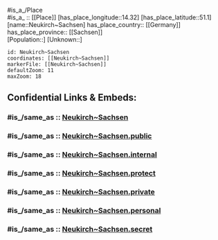 ﻿---
confidential: public
isDeleted: false
location:
- 51.1
- 14.32
mapmarker: city
mapzoom:
- 7
- 12
SpocWebEntityId: 32834
tags:
- geo/City
type: City
---

#is_a_/Place  
#is_a_ :: [[Place]] 
[has_place_longitude::14.32] 
[has_place_latitude::51.1] 
[name::Neukirch~Sachsen] 
has_place_country:: [[Germany]]  
has_place_province:: [[Sachsen]]  
[Population::] 
[Unknown::] 


```leaflet
id: Neukirch~Sachsen
coordinates: [[Neukirch~Sachsen]] 
markerFile: [[Neukirch~Sachsen]] 
defaultZoom: 11 
maxZoom: 18
```


## Confidential Links & Embeds: 

### #is_/same_as :: [Neukirch~Sachsen](/_Standards/Earth/Continent/Europe/Europe~Central/Germany/Germany~East/Sachsen/counties~Sachsen/Bautzen/cities~Bautzen/Neukirch_Lausitz/City/Neukirch~Sachsen.md) 

### #is_/same_as :: [Neukirch~Sachsen.public](/_public/Earth/Continent/Europe/Europe~Central/Germany/Germany~East/Sachsen/counties~Sachsen/Bautzen/cities~Bautzen/Neukirch_Lausitz/City/Neukirch~Sachsen.public.md) 

### #is_/same_as :: [Neukirch~Sachsen.internal](/_internal/Earth/Continent/Europe/Europe~Central/Germany/Germany~East/Sachsen/counties~Sachsen/Bautzen/cities~Bautzen/Neukirch_Lausitz/City/Neukirch~Sachsen.internal.md) 

### #is_/same_as :: [Neukirch~Sachsen.protect](/_protect/Earth/Continent/Europe/Europe~Central/Germany/Germany~East/Sachsen/counties~Sachsen/Bautzen/cities~Bautzen/Neukirch_Lausitz/City/Neukirch~Sachsen.protect.md) 

### #is_/same_as :: [Neukirch~Sachsen.private](/_private/Earth/Continent/Europe/Europe~Central/Germany/Germany~East/Sachsen/counties~Sachsen/Bautzen/cities~Bautzen/Neukirch_Lausitz/City/Neukirch~Sachsen.private.md) 

### #is_/same_as :: [Neukirch~Sachsen.personal](/_personal/Earth/Continent/Europe/Europe~Central/Germany/Germany~East/Sachsen/counties~Sachsen/Bautzen/cities~Bautzen/Neukirch_Lausitz/City/Neukirch~Sachsen.personal.md) 

### #is_/same_as :: [Neukirch~Sachsen.secret](/_secret/Earth/Continent/Europe/Europe~Central/Germany/Germany~East/Sachsen/counties~Sachsen/Bautzen/cities~Bautzen/Neukirch_Lausitz/City/Neukirch~Sachsen.secret.md)

